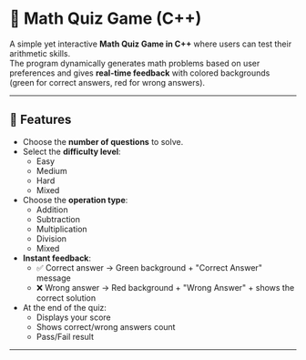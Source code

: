 # 🧮 Math Quiz Game (C++)

A simple yet interactive **Math Quiz Game in C++** where users can test their arithmetic skills.  
The program dynamically generates math problems based on user preferences and gives **real-time feedback** with colored backgrounds (green for correct answers, red for wrong answers).

---

## 🎯 Features
- Choose the **number of questions** to solve.
- Select the **difficulty level**:
  - Easy  
  - Medium  
  - Hard  
  - Mixed  
- Choose the **operation type**:
  - Addition  
  - Subtraction  
  - Multiplication  
  - Division  
  - Mixed  
- **Instant feedback**:
  - ✅ Correct answer → Green background + "Correct Answer" message  
  - ❌ Wrong answer → Red background + "Wrong Answer" + shows the correct solution  
- At the end of the quiz:
  - Displays your score  
  - Shows correct/wrong answers count  
  - Pass/Fail result  

---

